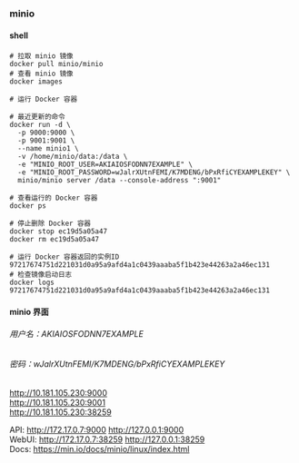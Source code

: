 ### minio

#### shell
```shell
# 拉取 minio 镜像
docker pull minio/minio
# 查看 minio 镜像
docker images
```

```shell
# 运行 Docker 容器

# 最近更新的命令
docker run -d \
  -p 9000:9000 \
  -p 9001:9001 \
  --name minio1 \
  -v /home/minio/data:/data \
  -e "MINIO_ROOT_USER=AKIAIOSFODNN7EXAMPLE" \
  -e "MINIO_ROOT_PASSWORD=wJalrXUtnFEMI/K7MDENG/bPxRfiCYEXAMPLEKEY" \
  minio/minio server /data --console-address ":9001"

# 查看运行的 Docker 容器
docker ps

# 停止删除 Docker 容器
docker stop ec19d5a05a47
docker rm ec19d5a05a47
```

```shell
# 运行 Docker 容器返回的实例ID 97217674751d221031d0a95a9afd4a1c0439aaaba5f1b423e44263a2a46ec131
# 检查镜像启动日志
docker logs 97217674751d221031d0a95a9afd4a1c0439aaaba5f1b423e44263a2a46ec131

```

#### minio 界面
###### 用户名：AKIAIOSFODNN7EXAMPLE
###### 密码：wJalrXUtnFEMI/K7MDENG/bPxRfiCYEXAMPLEKEY
http://10.181.105.230:9000 <br>
http://10.181.105.230:9001 <br>
http://10.181.105.230:38259 <br>

API: http://172.17.0.7:9000  http://127.0.0.1:9000 <br>
WebUI: http://172.17.0.7:38259 http://127.0.0.1:38259 <br>
Docs: https://min.io/docs/minio/linux/index.html <br>
